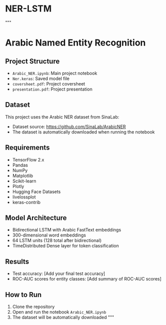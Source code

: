 # NER-LSTM

"""
# Arabic Named Entity Recognition

## Project Structure
- `Arabic_NER.ipynb`: Main project notebook
- `Ner.keras`: Saved model file
- `coversheet.pdf`: Project coversheet
- `presentation.pdf`: Project presentation

## Dataset
This project uses the Arabic NER dataset from SinaLab:
- Dataset source: https://github.com/SinaLab/ArabicNER
- The dataset is automatically downloaded when running the notebook

## Requirements
- TensorFlow 2.x
- Pandas
- NumPy
- Matplotlib
- Scikit-learn
- Plotly
- Hugging Face Datasets
- livelossplot
- keras-contrib

## Model Architecture
- Bidirectional LSTM with Arabic FastText embeddings
- 300-dimensional word embeddings
- 64 LSTM units (128 total after bidirectional)
- TimeDistributed Dense layer for token classification

## Results
- Test accuracy: [Add your final test accuracy]
- ROC-AUC scores for entity classes: [Add summary of ROC-AUC scores]

## How to Run
1. Clone the repository
2. Open and run the notebook `Arabic_NER.ipynb`
3. The dataset will be automatically downloaded
"""
